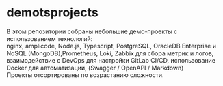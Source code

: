 # demotsprojects
В этом репозитории собраны небольшие демо-проекты с использованием технологий:<br>
nginx, amplicode, Node.js, Typescript, PostgreSQL, OracleDB Enterprise и NoSQL (MongoDB),Prometheus, Loki, Zabbix для сбора метрик и логов, взаимодействие с DevOps для настройки GitLab CI/CD, использование Docker для автоматизации, (Swagger / OpenAPI / Markdown)<br>
Проекты отсортированы по возрастанию сложности.